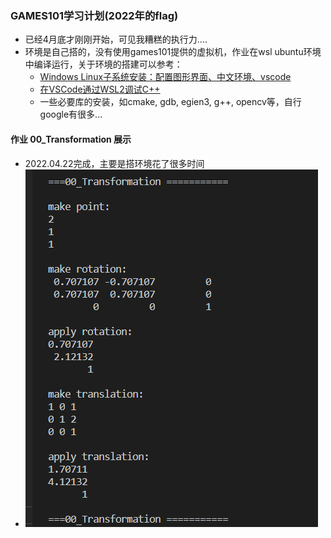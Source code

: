 ### GAMES101学习计划(2022年的flag)
* 已经4月底才刚刚开始，可见我糟糕的执行力....
* 环境是自己搭的，没有使用games101提供的虚拟机，作业在wsl ubuntu环境中编译运行，关于环境的搭建可以参考：
    * [Windows Linux子系统安装：配置图形界面、中文环境、vscode](https://zhuanlan.zhihu.com/p/170210673)
    * [在VSCode通过WSL2调试C++](https://blog.csdn.net/SuGeLaInys/article/details/99934184)
    * 一些必要库的安装，如cmake, gdb, egien3, g++, opencv等，自行google有很多...

#### 作业 00_Transformation 展示
* 2022.04.22完成，主要是搭环境花了很多时间
* ![image](https://github.com/SiberiaYaKing/LearnGames101/blob/master/README_IMG/00.png)